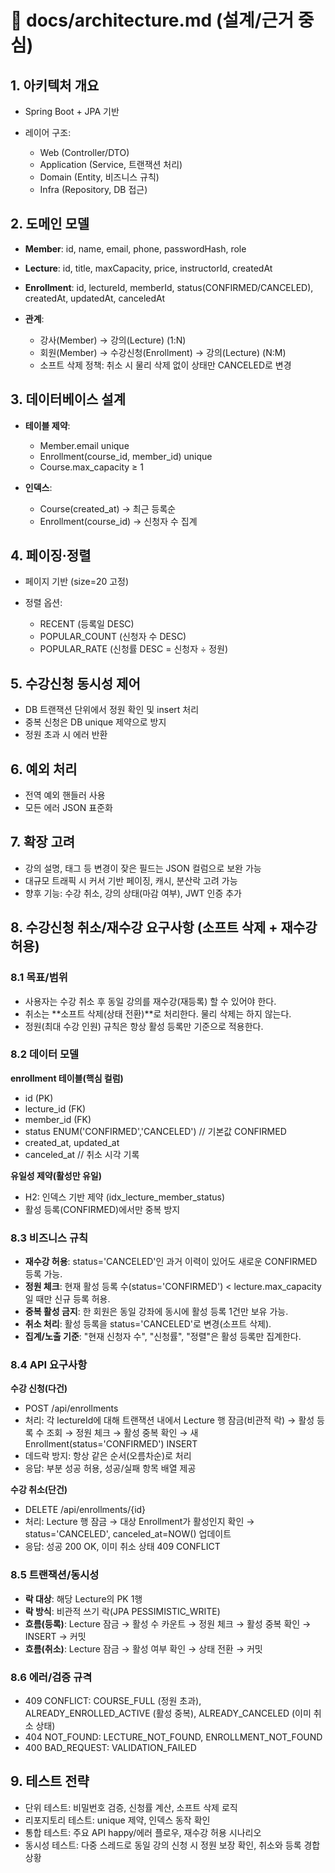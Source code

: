 # 🧠 docs/architecture.md (설계/근거 중심)

## 1. 아키텍처 개요

- Spring Boot + JPA 기반
- 레이어 구조:

  - Web (Controller/DTO)
  - Application (Service, 트랜잭션 처리)
  - Domain (Entity, 비즈니스 규칙)
  - Infra (Repository, DB 접근)

## 2. 도메인 모델

- **Member**: id, name, email, phone, passwordHash, role
- **Lecture**: id, title, maxCapacity, price, instructorId, createdAt
- **Enrollment**: id, lectureId, memberId, status(CONFIRMED/CANCELED), createdAt, updatedAt, canceledAt
- **관계**:

  - 강사(Member) → 강의(Lecture) (1:N)
  - 회원(Member) → 수강신청(Enrollment) → 강의(Lecture) (N:M)
  - 소프트 삭제 정책: 취소 시 물리 삭제 없이 상태만 CANCELED로 변경

## 3. 데이터베이스 설계

- **테이블 제약**:

  - Member.email unique
  - Enrollment(course_id, member_id) unique
  - Course.max_capacity ≥ 1

- **인덱스**:

  - Course(created_at) → 최근 등록순
  - Enrollment(course_id) → 신청자 수 집계

## 4. 페이징·정렬

- 페이지 기반 (size=20 고정)
- 정렬 옵션:

  - RECENT (등록일 DESC)
  - POPULAR_COUNT (신청자 수 DESC)
  - POPULAR_RATE (신청률 DESC = 신청자 ÷ 정원)

## 5. 수강신청 동시성 제어

- DB 트랜잭션 단위에서 정원 확인 및 insert 처리
- 중복 신청은 DB unique 제약으로 방지
- 정원 초과 시 에러 반환

## 6. 예외 처리

- 전역 예외 핸들러 사용
- 모든 에러 JSON 표준화

## 7. 확장 고려

- 강의 설명, 태그 등 변경이 잦은 필드는 JSON 컬럼으로 보완 가능
- 대규모 트래픽 시 커서 기반 페이징, 캐시, 분산락 고려 가능
- 향후 기능: 수강 취소, 강의 상태(마감 여부), JWT 인증 추가

## 8. 수강신청 취소/재수강 요구사항 (소프트 삭제 + 재수강 허용)

### 8.1 목표/범위

- 사용자는 수강 취소 후 동일 강의를 재수강(재등록) 할 수 있어야 한다.
- 취소는 **소프트 삭제(상태 전환)**로 처리한다. 물리 삭제는 하지 않는다.
- 정원(최대 수강 인원) 규칙은 항상 활성 등록만 기준으로 적용한다.

### 8.2 데이터 모델

**enrollment 테이블(핵심 컬럼)**

- id (PK)
- lecture_id (FK)
- member_id (FK)
- status ENUM('CONFIRMED','CANCELED') // 기본값 CONFIRMED
- created_at, updated_at
- canceled_at // 취소 시각 기록

**유일성 제약(활성만 유일)**

- H2: 인덱스 기반 제약 (idx_lecture_member_status)
- 활성 등록(CONFIRMED)에서만 중복 방지

### 8.3 비즈니스 규칙

- **재수강 허용**: status='CANCELED'인 과거 이력이 있어도 새로운 CONFIRMED 등록 가능.
- **정원 체크**: 현재 활성 등록 수(status='CONFIRMED') < lecture.max_capacity일 때만 신규 등록 허용.
- **중복 활성 금지**: 한 회원은 동일 강좌에 동시에 활성 등록 1건만 보유 가능.
- **취소 처리**: 활성 등록을 status='CANCELED'로 변경(소프트 삭제).
- **집계/노출 기준**: "현재 신청자 수", "신청률", "정렬"은 활성 등록만 집계한다.

### 8.4 API 요구사항

**수강 신청(다건)**

- POST /api/enrollments
- 처리: 각 lectureId에 대해 트랜잭션 내에서 Lecture 행 잠금(비관적 락) → 활성 등록 수 조회 → 정원 체크 → 활성 중복 확인 → 새 Enrollment(status='CONFIRMED') INSERT
- 데드락 방지: 항상 같은 순서(오름차순)로 처리
- 응답: 부분 성공 허용, 성공/실패 항목 배열 제공

**수강 취소(단건)**

- DELETE /api/enrollments/{id}
- 처리: Lecture 행 잠금 → 대상 Enrollment가 활성인지 확인 → status='CANCELED', canceled_at=NOW() 업데이트
- 응답: 성공 200 OK, 이미 취소 상태 409 CONFLICT

### 8.5 트랜잭션/동시성

- **락 대상**: 해당 Lecture의 PK 1행
- **락 방식**: 비관적 쓰기 락(JPA PESSIMISTIC_WRITE)
- **흐름(등록)**: Lecture 잠금 → 활성 수 카운트 → 정원 체크 → 활성 중복 확인 → INSERT → 커밋
- **흐름(취소)**: Lecture 잠금 → 활성 여부 확인 → 상태 전환 → 커밋

### 8.6 에러/검증 규격

- 409 CONFLICT: COURSE_FULL (정원 초과), ALREADY_ENROLLED_ACTIVE (활성 중복), ALREADY_CANCELED (이미 취소 상태)
- 404 NOT_FOUND: LECTURE_NOT_FOUND, ENROLLMENT_NOT_FOUND
- 400 BAD_REQUEST: VALIDATION_FAILED

## 9. 테스트 전략

- 단위 테스트: 비밀번호 검증, 신청률 계산, 소프트 삭제 로직
- 리포지토리 테스트: unique 제약, 인덱스 동작 확인
- 통합 테스트: 주요 API happy/에러 플로우, 재수강 허용 시나리오
- 동시성 테스트: 다중 스레드로 동일 강의 신청 시 정원 보장 확인, 취소와 등록 경합 상황
